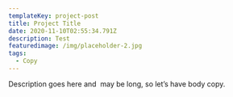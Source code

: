 ```yaml
---
templateKey: project-post
title: Project Title
date: 2020-11-10T02:55:34.791Z
description: Test
featuredimage: /img/placeholder-2.jpg
tags:
  - Copy
---
```

Description goes here and  may be long, so let’s have body copy.